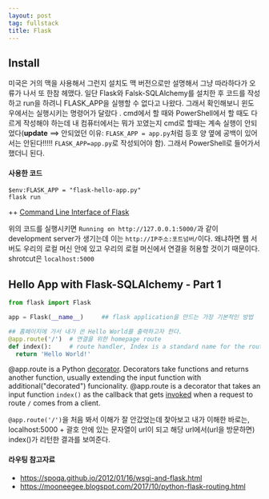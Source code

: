 ```yaml
---
layout: post
tag: fullstack
title: Flask
---
```


## Install
미국은 거의 맥을 사용해서 그런지 설치도 맥 버전으로만 설명해서 그냥 따라하다가 오류가 나서 또 한참 헤맸다.
일단 Flask와 Falsk-SQLAlchemy를 설치한 후 코드를 작성하고 run을 하려니 FLASK_APP을 실행할 수 없다고 나왔다.
그래서 확인해보니 윈도우에서는 실행시키는 명령어가 달랐다 . cmd에서 할 때와 PowerShell에서 할 때도 다르게 작성해야 하는데
내 컴퓨터에서는 뭐가 꼬였는지 cmd로 할때는 계속 실행이 안되었다(**update** ==> 안되었던 이유: `FLASK_APP = app.py`처럼 등호 양 옆에 공백이 있어서는 안된다!!!!! `FLASK_APP=app.py`로 작성되어야 함). 그래서 PowerShell로 들어가서 했더니 된다.

#### 사용한 코드
```
$env:FLASK_APP = "flask-hello-app.py"
flask run
```

++ [Command Line Interface of Flask](https://flask.palletsprojects.com/en/1.1.x/cli/)

위의 코드를 실행시키면
`Running on http://127.0.0.1:5000/`과 같이 development server가 생기는데 이는 `http://IP주소:포트넘버/`이다. 왜냐하면 웹 서버도 우리의 로컬 머신 안에 있고 우리의 로컬 머신에서 연결을 허용할 것이기 때문이다. shrotcut은 `localhost:5000`

## Hello App with Flask-SQLAlchemy - Part 1

```python
from flask import Flask

app = Flask(__name__)     ## flask application을 만드는 가장 기본적인 방법

## 홈페이지에 가서 내가 쓴 Hello World를 출력하고자 한다.
@app.route('/')  # 연결을 위한 homepage route
def index():     # route handler, Index is a standard name for the route handler that listens for connections to the root route and figures out what do next.
  return 'Hello World!'
```

@app.route is a Python [decorator](http://schoolofweb.net/blog/posts/%ED%8C%8C%EC%9D%B4%EC%8D%AC-%EB%8D%B0%EC%BD%94%EB%A0%88%EC%9D%B4%ED%84%B0-decorator/). Decorators take functions and returns another function, usually extending the input function with additional("decorated") funcionality. @app.route is a decorator that takes an input function `index()` as the callback that gets [invoked](https://stackoverflow.com/questions/18505422/whats-the-difference-between-call-and-invoke) when a request to route `/` comes from a client.

`@app.route('/')`을 처음 봐서 이해가 잘 안갔었는데 찾아보고 내가 이해한 바로는, localhost:5000 + 괄호 안에 있는 문자열이 url이 되고 해당 url에서(url을 방문하면) index()가 리턴한 결과를 보여준다.


#### 라우팅 참고자료
- https://spoqa.github.io/2012/01/16/wsgi-and-flask.html
- https://mooneegee.blogspot.com/2017/10/python-flask-routing.html
